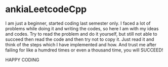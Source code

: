 # ankiaLeetcodeCpp
I am just a beginner, started coding last semester only. I faced a lot of problems while doing it and writing the codes, so here I am with my ideas and codes.
Try to read the problem and do it yourself, but still not able to succeed then read the code and then try not to copy it. 
Just read it and think of the steps which I have implemented and how.
And trust me after failing for like a humdred times or even a thousand time, you will SUCCEED!

HAPPY CODING
